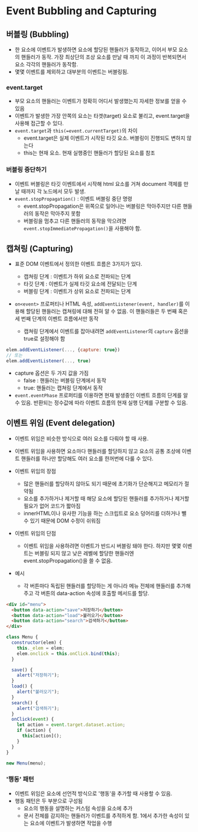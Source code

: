 # Event Bubbling and Capturing

## 버블링 (Bubbling)

- 한 요소에 이벤트가 발생하면 요소에 할당된 핸들러가 동작하고, 이어서 부모 요소의 핸들러가 동작. 가장 최상단의 조상 요소를 만날 때 까지 이 과정이 반복되면서 요소 각각의 핸들러가 동작함.
- 몇몇 이벤트를 제외하고 대부분의 이벤트는 버블링됨.

### event.target

- 부모 요소의 핸들러는 이벤트가 정확히 어디서 발생했는지 자세한 정보를 얻을 수 있음
- 이벤트가 발생한 가장 안쪽의 요소는 타겟(target) 요소로 불리고, event.target을 사용해 접근할 수 있다.
- `event.target`과 `this(=event.currentTarget)`의 차이
  - event.target은 실제 이벤트가 시작된 타깃 요소. 버블링이 진행되도 변하지 않는다
  - this는 현재 요소. 현재 실행중인 핸들러가 할당된 요소를 참조

### 버블링 중단하기

- 이벤트 버블링은 타깃 이벤트에서 시작해 html 요소를 거쳐 document 객체를 만날 때까지 각 노드에서 모두 발생.
- `event.stopPropagation()` : 이벤트 버블링 중단 명령
  - event.stopPropagation은 위쪽으로 일어나는 버블링은 막아주지만 다른 핸들러의 동작은 막아주지 못함
  - 버블링을 멈추고 다른 핸들러의 동작을 막으려면 `event.stopImmediatePropagation()`을 사용해야 함.

## 캡쳐링 (Capturing)

- 표준 DOM 이벤트에서 정의한 이벤트 흐름은 3가지가 있다.

  - 캡쳐링 단계 : 이벤트가 하위 요소로 전파되는 단계
  - 타깃 단계 : 이벤트가 실제 타깃 요소에 전달되는 단계
  - 버블링 단계 : 이벤트가 상위 요소로 전파되는 단계

- `on<event>` 프로퍼티나 HTML 속성, `addEventListener(event, handler)`를 이용해 할당된 핸들러는 캡쳐링에 대해 전혀 알 수 없음. 이 핸들러들은 두 번째 혹은 세 번째 단계의 이벤트 흐름에서만 동작
  - 캡쳐링 단계에서 이벤트를 잡아내려면 `addEventListener`의 `capture` 옵션을 true로 설정해야 함

```javascript
elem.addEventListener(..., {capture: true})
// 또는
elem.addEventListener(..., true)
```

- capture 옵션은 두 가지 값을 가짐
  - false : 핸들러는 버블링 단계에서 동작
  - true: 핸들러는 캡쳐링 단계에서 동작
- `event.eventPhase` 프로퍼티를 이용하면 현재 발생중인 이벤트 흐름의 단계를 알 수 있음. 반환되는 정수값에 따라 이벤트 흐름의 현재 실행 단계를 구분할 수 있음.

## 이벤트 위임 (Event delegation)

- 이벤트 위임은 비슷한 방식으로 여러 요소를 다뤄야 할 때 사용.
- 이벤트 위임을 사용하면 요소마다 핸들러를 할당하지 않고 요소의 공통 조상에 이벤트 핸들러를 하나만 할당해도 여러 요소를 한꺼번에 다룰 수 있다.
- 이벤트 위임의 장점

  - 많은 핸들러를 할당하지 않아도 되기 때문에 초기화가 단순해지고 메모리가 절약됨
  - 요소를 추가하거나 제거할 때 해당 요소에 할당된 핸들러를 추가하거나 제거할 필요가 없어 코드가 짧아짐
  - innerHTML이나 유사한 기능을 하는 스크립트로 요소 덩어리를 더하거나 뺄 수 있기 때문에 DOM 수정이 쉬워짐

- 이벤트 위임의 단점

  - 이벤트 위임을 사용하려면 이벤트가 반드시 버블링 돼야 한다. 하지만 몇몇 이벤트는 버블링 되지 않고 낮은 레벨에 할당한 핸들러엔 event.stopPropagation()을 쓸 수 없음.

- 예시
  - 각 버튼마다 독립된 핸들러를 할당하는 게 아니라 메뉴 전체에 핸들러를 추가해주고 각 버튼의 data-action 속성에 호출할 메서드를 할당.

```html
<div id="menu">
  <button data-action="save">저장하기</button>
  <button data-action="load">불러오기</button>
  <button data-action="search">검색하기</button>
</div>
```

```javascript
class Menu {
  constructor(elem) {
    this._elem = elem;
    elem.onclick = this.onClick.bind(this);
  }

  save() {
    alert("저장하기");
  }
  load() {
    alert("불러오기");
  }
  search() {
    alert("검색하기");
  }
  onClick(event) {
    let action = event.target.dataset.action;
    if (action) {
      this[action]();
    }
  }
}

new Menu(menu);
```

### '행동' 패턴

- 이벤트 위임은 요소에 선언적 방식으로 '행동'을 추가할 때 사용할 수 있음.
- 행동 패턴은 두 부분으로 구성됨
  - 요소의 행동을 설명하는 커스텀 속성을 요소에 추가
  - 문서 전체를 감지하는 핸들러가 이벤트를 추적하게 함. 1에서 추가한 속성이 있는 요소에 이벤트가 발생하면 작업을 수행
